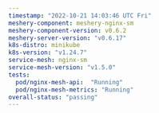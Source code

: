 ```yaml
---
timestamp: "2022-10-21 14:03:46 UTC Fri"
meshery-component: meshery-nginx-sm
meshery-component-version: v0.6.2
meshery-server-version: "v0.6.17"
k8s-distro: minikube
k8s-version: "v1.24.7"
service-mesh: nginx-sm
service-mesh-version: "v1.5.0"
tests:
  pod/nginx-mesh-api:  "Running"
  pod/nginx-mesh-metrics: "Running"
overall-status: "passing"
---
```

